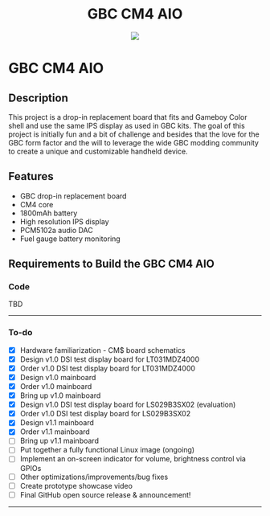 <div align="center">
  <h1>GBC CM4 AIO</h1>
</div>

<div align="center">
  <img src="https://github.com/will-tm/gbc-cm4-aio/assets/1313292/f61157d3-e312-4da4-9e1c-ff2232fcaf88">
</div>

# GBC CM4 AIO

## Description
 
This project is a drop-in replacement board that fits and Gameboy Color shell and use the same IPS display as used in GBC kits. The goal of this project is initially fun and a bit of challenge and besides that the love for the GBC form factor and the will to leverage the wide GBC modding community to create a unique and customizable handheld device.

## Features

- GBC drop-in replacement board
- CM4 core
- 1800mAh battery
- High resolution IPS display
- PCM5102a audio DAC
- Fuel gauge battery monitoring

## Requirements to Build the GBC CM4 AIO

### Code 

TBD

-------------------------------------------------------------------------------------------------------

### To-do
- [x] Hardware familiarization - CM$ board schematics
- [x] Design v1.0 DSI test display board for LT031MDZ4000
- [x] Order v1.0 DSI test display board for LT031MDZ4000
- [x] Design v1.0 mainboard
- [x] Order v1.0 mainboard
- [x] Bring up v1.0 mainboard
- [x] Design v1.0 DSI test display board for LS029B3SX02 (evaluation)
- [x] Order v1.0 DSI test display board for LS029B3SX02
- [x] Design v1.1 mainboard
- [x] Order v1.1 mainboard
- [ ] Bring up v1.1 mainboard
- [ ] Put together a fully functional Linux image (ongoing)
- [ ] Implement an on-screen indicator for volume, brightness control via GPIOs
- [ ] Other optimizations/improvements/bug fixes
- [ ] Create prototype showcase video
- [ ] Final GitHub open source release & announcement!

-------------------------------------------------------------------------------------------------------
